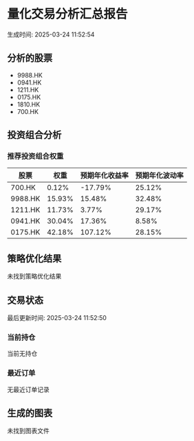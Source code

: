 # 量化交易分析汇总报告

生成时间: 2025-03-24 11:52:54

## 分析的股票

- 9988.HK
- 0941.HK
- 1211.HK
- 0175.HK
- 1810.HK
- 700.HK

## 投资组合分析

### 推荐投资组合权重

| 股票 | 权重 | 预期年化收益率 | 预期年化波动率 |
|------|------|----------------|----------------|
| 700.HK | 0.12% | -17.79% | 25.12% |
| 9988.HK | 15.93% | 15.48% | 32.48% |
| 1211.HK | 11.73% | 3.77% | 29.17% |
| 0941.HK | 30.04% | 17.36% | 8.58% |
| 0175.HK | 42.18% | 107.12% | 28.15% |

## 策略优化结果

未找到策略优化结果

## 交易状态

最后更新时间: 2025-03-24 11:52:50

### 当前持仓

当前无持仓

### 最近订单

无最近订单记录

## 生成的图表

未找到图表文件

